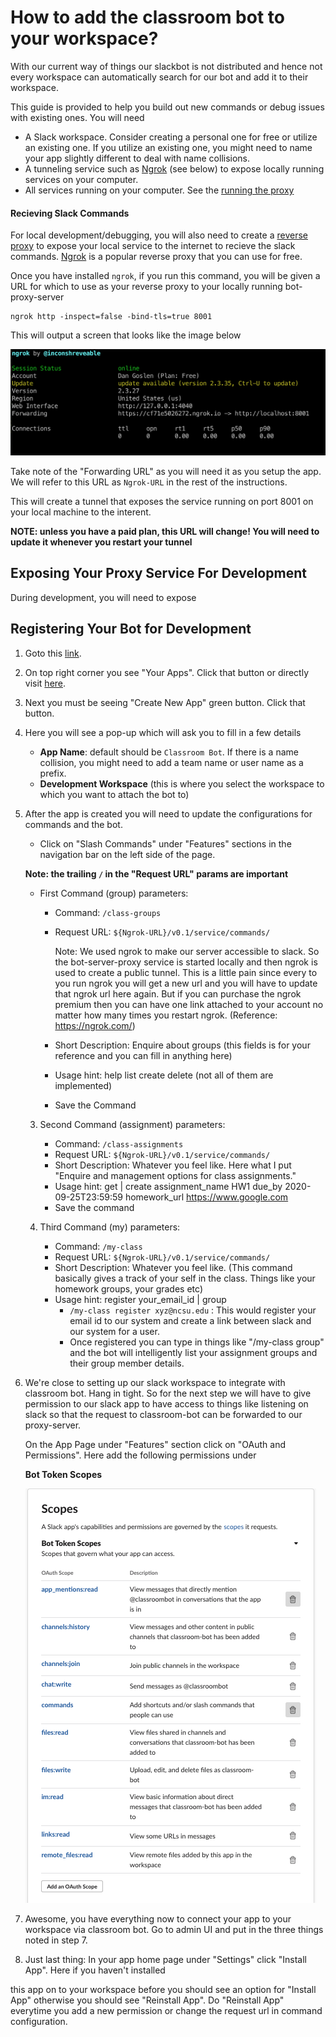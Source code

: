 # How to add the classroom bot to your workspace?

With our current way of things our slackbot is not distributed and hence not every workspace can automatically search for our bot and add it to their workspace.

This guide is provided to help you build out new commands or debug issues with existing ones. You will need

* A Slack workspace. Consider creating a personal one for free or utilize an existing one. If you utilize an existing one, you might need to name your app slightly different to deal with name collisions.
* A tunneling service such as [Ngrok](https://ngrok.com/) (see below) to expose locally running services on your computer.
* All services running on your computer. See the [running the proxy](../README.md#running-the-proxy-service)

#### Recieving Slack Commands

For local development/debugging, you will also need to create a [reverse proxy](https://en.wikipedia.org/wiki/Reverse_proxy) to expose your local service to the internet to recieve the slack commands. [Ngrok](https://ngrok.com/) is a popular reverse proxy that you can use for free.

Once you have installed `ngrok`, if you run this command, you will be given a URL for which to use as your reverse proxy to your locally running bot-proxy-server
```
ngrok http -inspect=false -bind-tls=true 8001
```

This will output a screen that looks like the image below

![ngrok](./images/starting-ngrok.png)

Take note of the "Forwarding URL" as you will need it as you setup the app. We will refer to this URL as `Ngrok-URL` in the rest of the instructions.

This will create a tunnel that exposes the service running on port 8001 on your local machine to the interent.

**NOTE: unless you have a paid plan, this URL will change! You will need to update it whenever you restart your tunnel**

## Exposing Your Proxy Service For Development

During development, you will need to expose 

## Registering Your Bot for Development

1. Goto this [link](https://api.slack.com/).
2. On top right corner you see "Your Apps". Click that button or directly visit [here](https://api.slack.com/apps).
3. Next you must be seeing "Create New App" green button. Click that button.
4. Here you will see a pop-up which will ask you to fill in a few details 
    * **App Name**: default should be `Classroom Bot`. If there is a name collision, you might need to add a team name or user name as a prefix.
    * **Development Workspace** (this is where you select the workspace to which you want to attach the bot to)
    
5. After the app is created you will need to update the configurations for commands and the bot. 

    * Click on "Slash Commands" under "Features" sections in the navigation bar on the left side of the page. 

    **Note: the trailing `/` in the "Request URL" params are important**

    * First Command (group) parameters:
        * Command: `/class-groups`
        * Request URL: `${Ngrok-URL}/v0.1/service/commands/`
           
           Note: We used ngrok to make our server accessible to slack. So the bot-server-proxy 
           service is started locally and then ngrok is used to create a public tunnel.
           This is a little pain since every to you run ngrok you will get a new url and
           you will have to update that ngrok url here again. But if you can purchase the ngrok
           premium then you can have one link attached to your account no matter how many times you
           restart ngrok. (Reference: https://ngrok.com/)

        * Short Description: Enquire about groups (this fields is for your reference and you can fill in
            anything here)
        * Usage hint: help list create delete (not all of them are implemented)
        * Save the Command
        
    3. Second Command (assignment) parameters:
        * Command: `/class-assignments`
        * Request URL: `${Ngrok-URL}/v0.1/service/commands/`
        * Short Description: Whatever you feel like. Here what I put "Enquire and management options for class assignments."
        * Usage hint: get | create assignment_name HW1 due_by 2020-09-25T23:59:59 homework_url https://www.google.com        
        * Save the command
        
    4. Third Command (my) parameters:
        * Command: `/my-class`
        * Request URL: `${Ngrok-URL}/v0.1/service/commands/`
        * Short Description: Whatever you feel like. (This command basically gives a track of your self in the class. Things like your homework groups, your grades etc)
        * Usage hint: register your_email_id | group
            * `/my-class register xyz@ncsu.edu` : This would register your email id to our system and create a link between slack and our system for a user.  
            * Once registered you can type in things like "/my-class group" and the bot will intelligently list your
                assignment groups and their group member details.
                
6. We're close to setting up our slack workspace to integrate with classroom bot. Hang in tight. So for the next step we will have to give permission to our slack app to have access to things like listening on slack so that the request to classroom-bot can be forwarded to our proxy-server.

    On the App Page under "Features" section click on "OAuth and Permissions". Here add the following permissions under 

    **Bot Token Scopes**
    
    ![Bot Token Scope](/backend-service/bot_proxy_server/docs/images/bot_token_scopes.png)
    

7. Awesome, you have everything now to connect your app to your workspace via classroom bot. Go to admin UI and put in the 
    three things noted in step 7.
    
8. Just last thing:   In your app home page under "Settings" click "Install App". Here if you haven't installed

this app on to your workspace before you should see an option for "Install App" otherwise you should see
"Reinstall App". Do "Reinstall App" everytime you add a new permission or change the request url in command configuration.
